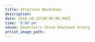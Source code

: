 ```yaml
---
title: Afternoon Workshops
description:
date: 2016-10-15T20:00:00.000Z
time: '8:00 pm'
venue: Downstairs Venue Downtown Artery
artist_image_path:
---
```




